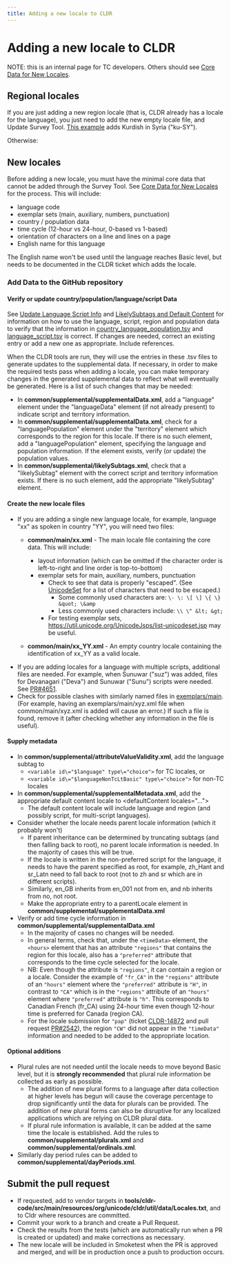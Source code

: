 ```yaml
---
title: Adding a new locale to CLDR
---
```


# Adding a new locale to CLDR

NOTE: this is an internal page for TC developers. Others should see [Core Data for New Locales](/index/cldr-spec/core-data-for-new-locales).

## Regional locales

If you are just adding a new region locale (that is, CLDR already has a locale for the language),
you just need to add the new empty locale file, and Update Survey Tool. 
[This example](https://github.com/unicode-org/cldr/pull/4335/files) adds Kurdish in Syria ("ku-SY"). 

Otherwise:

## New locales

Before adding a new locale, you must have the minimal core data that cannot be added through the Survey Tool.
See [Core Data for New Locales](/index/cldr-spec/core-data-for-new-locales) for the process.
This will include:

 - language code
 - exemplar sets (main, auxiliary, numbers, punctuation)
 - country / population data
 - time cycle (12-hour vs 24-hour, 0-based vs 1-based)
 - orientation of characters on a line and lines on a page
 - English name for this language

The English name won't be used until the language reaches Basic level, but needs to be documented in the CLDR ticket which adds the locale.

### Add Data to the GitHub repository

#### Verify or update country/population/language/script Data

See [Update Language Script Info](/development/updating-codes/update-language-script-info)
and [LikelySubtags and Default Content](/development/updating-codes/likelysubtags-and-default-content)
for information on how to use the language, script, region and population data to verify that the information in
[country_language_population.tsv](https://github.com/unicode-org/cldr/blob/main/tools/cldr-code/src/main/resources/org/unicode/cldr/util/data/country_language_population.tsv)
and [language_script.tsv](https://github.com/unicode-org/cldr/blob/main/tools/cldr-code/src/main/resources/org/unicode/cldr/util/data/language_script.tsv) is correct.
If changes are needed, correct an existing entry or add a new one as appropriate. Include references. 

When the CLDR tools are run, they will use the entries in these .tsv files to generate updates to the supplemental data.
If necessary, in order to make the required tests pass when adding a locale,
you can make temporary changes in the generated supplemental data to reflect what will eventually be generated.
Here is a list of such changes that may be needed:

- In **common/supplemental/supplementalData.xml**, add a "language" element under the "languageData" element (if not already present)
to indicate script and territory information.
- In **common/supplemental/supplementalData.xml**, check for a "languagePopulation" element under the "territory" element
which corresponds to the region for this locale.
If there is no such element, add a "languagePopulation" element, specifying the language and population information.
If the element exists, verify (or update) the population values.
- In **common/supplemental/likelySubtags.xml**, check that a "likelySubtag" element with the correct script and territory information exists.
If there is no such element, add the appropriate "likelySubtag" element.

#### Create the new locale files
- If you are adding a single new language locale, for example, language "xx" as spoken in country "YY", you will need two files:
	- **common/main/xx.xml** \- The main locale file containing the core data. This will include:
		- layout information (which can be omitted if the character order is left-to-right and line order is top-to-bottom)
		- exemplar sets for main, auxiliary, numbers, punctuation
			- Check to see that data is properly "escaped". (See [UnicodeSet](https://www.unicode.org/reports/tr35/tr35.html#unicode-sets) for a list of characters that need to be escaped.)
				- Some commonly used characters are: `\- \: \[ \] \{ \} &quot; \&amp`
				- Less commonly used characters include: `\\ \^ &lt; &gt;`
			- For testing exemplar sets, https://util.unicode.org/UnicodeJsps/list-unicodeset.jsp may be useful.

	- **common/main/xx\_YY.xml** \- An empty country locale containing the identification of xx\_YY as a valid locale. 
- If you are adding locales for a language with multiple scripts, additional files are needed.
For example, when Sunuwar ("suz") was added, files for Devanagari ("Deva") and Sunuwar ("Sunu") scripts were needed.
See [PR#4651](https://github.com/unicode-org/cldr/pull/4651).
- Check for possible clashes with similarly named files in [exemplars/main](https://github.com/unicode-org/cldr/tree/main/exemplars/main).
(For example, having an exemplars/main/xyz.xml file when common/main/xyz.xml is added will cause an error.)
If such a file is found, remove it (after checking whether any information in the file is useful).

#### Supply metadata
- In **common/supplemental/attributeValueValidity.xml**, add the language subtag to
	- `<variable id\="$language" type\="choice">` for TC locales, or
	- `<variable id\="$languageNonTcLtBasic" type\="choice">` for non-TC locales
- In **common/supplemental/supplementalMetadata.xml**, add the appropriate default content locale to \<defaultContent locales\="..."\>
	- The default content locale will include language and region (and possibly script, for multi-script languages).
- Consider whether the locale needs parent locale information (which it probably won't)
	- If parent inheritance can be determined by truncating subtags (and then falling back to root), no parent locale information is needed.
In the majority of cases this will be true.
	- If the locale is written in the non-preferred script for the language, it needs to have the parent specified as root,
for example, zh_Hant and sr_Latn need to fall back to root (not to zh and sr which are in different scripts).
	- Similarly, en_GB inherits from en_001 not from en, and nb inherits from no, not root.
	- Make the appropriate entry to a parentLocale element in **common/supplemental/supplementalData.xml**
- Verify or add time cycle information in **common/supplemental/supplementalData.xml**
	- In the majority of cases no changes will be needed.
	- In general terms, check that, under the `<timeData>` element,
the `<hours>` element that has an attribute `"regions"` that contains the region for this locale,
also has a `"preferred"` attribute that corresponds to the time cycle selected for the locale.
	- NB: Even though the attribute is `"regions"`, it can contain a region or a locale.
Consider the example of `"fr_CA"` in the `"regions"` attribute of an `"hours"` element where the `"preferred"` attribute is `"H"`,
in contrast to `"CA"` which is in the `"regions"` attribute of an `"hours"` element where `"preferred"` attribute is `"h"`.
This corresponds to Canadian French (fr_CA) using 24-hour time even though 12-hour time is preferred for Canada (region CA).
	- For the locale submission for `"pap"` (ticket [CLDR-14872](https://unicode-org.atlassian.net/browse/CLDR-14872)
and pull request [PR#2542](https://github.com/unicode-org/cldr/pull/2542)),
the region `"CW"` did not appear in the `"timeData"` information and needed to be added to the appropriate location.

#### Optional additions
- Plural rules are not needed until the locale needs to move beyond Basic level,
but it is **strongly recommended** that plural rule information be collected as early as possible.
   - The addition of new plural forms to a language after data collection at higher levels has begun
will cause the coverage percentage to drop significantly until the data for plurals can be provided.
The addition of new plural forms can also be disruptive for any localized applications which are relying on CLDR plural data.
   - If plural rule information is available, it can be added at the same time the locale is established.
Add the rules to **common/supplemental/plurals.xml** and **common/supplemental/ordinals.xml**.
- Similarly day period rules can be added to **common/supplemental/dayPeriods.xml**.

## Submit the pull request

- If requested, add to vendor targets in **tools/cldr-code/src/main/resources/org/unicode/cldr/util/data/Locales.txt**,
and to Cldr where resources are committed.
- Commit your work to a branch and create a Pull Request.
- Check the results from the tests (which are automatically run when a PR is created or updated) and make corrections as necessary.
- The new locale will be included in Smoketest when the PR is approved and merged,
and will be in production once a push to production occurs.
